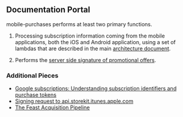 
## Documentation Portal

mobile-purchases performs at least two primary functions.

1. Processing subscription information coming from the mobile applications, both the iOS and Android application, using a set of lambdas that are described in the main [architecture document](ARCHITECTURE.md).
    
2. Performs the [server side signature of promotional offers](promotional-offers.md).

### Additional Pieces

- [Google subscriptions: Understanding subscription identifiers and purchase tokens](google-identifiers.md)
- [Signing request to api.storekit.itunes.apple.com](storekit-signatures.md)
- [The Feast Acquisition Pipeline](feast-acqusition-pipeline.md)
